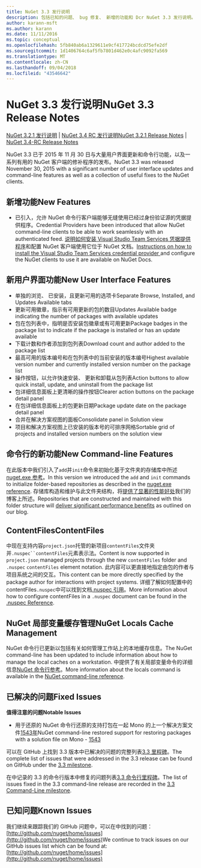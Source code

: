 ```yaml
---
title: NuGet 3.3 发行说明
description: 包括已知的问题、 bug 修复、 新增的功能和 Dcr NuGet 3.3 发行说明。
author: karann-msft
ms.author: karann
ms.date: 11/11/2016
ms.topic: conceptual
ms.openlocfilehash: 5fb840ab6a1329611e9cf417724bcdcd75efe2df
ms.sourcegitcommit: 1d1406764c6af5fb7801d462e0c4afc9092fa569
ms.translationtype: MT
ms.contentlocale: zh-CN
ms.lasthandoff: 09/04/2018
ms.locfileid: "43546642"
---
```

# <a name="nuget-33-release-notes"></a><span data-ttu-id="eb37c-103">NuGet 3.3 发行说明</span><span class="sxs-lookup"><span data-stu-id="eb37c-103">NuGet 3.3 Release Notes</span></span>

<span data-ttu-id="eb37c-104">[NuGet 3.2.1 发行说明](../release-notes/nuget-3.2.1.md) | [NuGet 3.4 RC 发行说明](../release-notes/nuget-3.4-RC.md)</span><span class="sxs-lookup"><span data-stu-id="eb37c-104">[NuGet 3.2.1 Release Notes](../release-notes/nuget-3.2.1.md) | [NuGet 3.4-RC Release Notes](../release-notes/nuget-3.4-RC.md)</span></span>

<span data-ttu-id="eb37c-105">NuGet 3.3 已于 2015 年 11 月 30 日与大量用户界面更新和命令行功能，以及一系列有用的 NuGet 客户端的修补程序的发布。</span><span class="sxs-lookup"><span data-stu-id="eb37c-105">NuGet 3.3 was released November 30, 2015 with a significant number of user interface updates and command-line features as well as a collection of useful fixes to the NuGet clients.</span></span>

## <a name="new-features"></a><span data-ttu-id="eb37c-106">新增功能</span><span class="sxs-lookup"><span data-stu-id="eb37c-106">New Features</span></span>

* <span data-ttu-id="eb37c-107">已引入，允许 NuGet 命令行客户端能够无缝使用已经过身份验证源的凭据提供程序。</span><span class="sxs-lookup"><span data-stu-id="eb37c-107">Credential Providers have been introduced that allow NuGet command-line clients to be able to work seamlessly with an authenticated feed.</span></span> <span data-ttu-id="eb37c-108">[说明如何安装 Visual Studio Team Services 凭据提供程序](../api/nuget-exe-credential-providers.md)和配置 NuGet 客户端使用它位于 NuGet 文档。</span><span class="sxs-lookup"><span data-stu-id="eb37c-108">[Instructions on how to install the Visual Studio Team Services credential provider ](../api/nuget-exe-credential-providers.md) and configure the NuGet clients to use it are available on NuGet Docs.</span></span>

## <a name="new-user-interface-features"></a><span data-ttu-id="eb37c-109">新用户界面功能</span><span class="sxs-lookup"><span data-stu-id="eb37c-109">New User Interface Features</span></span>

* <span data-ttu-id="eb37c-110">单独的浏览、 已安装，且更新可用的选项卡</span><span class="sxs-lookup"><span data-stu-id="eb37c-110">Separate Browse, Installed, and Updates Available tabs</span></span>
* <span data-ttu-id="eb37c-111">更新可用徽章，指示有可用更新的包的数目</span><span class="sxs-lookup"><span data-stu-id="eb37c-111">Updates Available badge indicating the number of packages with available updates</span></span>
* <span data-ttu-id="eb37c-112">包在包列表中，指明是否安装包徽章或有可用更新</span><span class="sxs-lookup"><span data-stu-id="eb37c-112">Package badges in the package list to indicate if the package is installed or has an update available</span></span>
* <span data-ttu-id="eb37c-113">下载计数和作者添加到包列表</span><span class="sxs-lookup"><span data-stu-id="eb37c-113">Download count and author added to the package list</span></span>
* <span data-ttu-id="eb37c-114">最高可用的版本编号和在包列表中的当前安装的版本编号</span><span class="sxs-lookup"><span data-stu-id="eb37c-114">Highest available version number and currently installed version number on the package list</span></span>
* <span data-ttu-id="eb37c-115">操作按钮，以允许快速安装、 更新和卸载从包列表</span><span class="sxs-lookup"><span data-stu-id="eb37c-115">Action buttons to allow quick install, update, and uninstall from the package list</span></span>
* <span data-ttu-id="eb37c-116">包详细信息面板上更清晰的操作按钮</span><span class="sxs-lookup"><span data-stu-id="eb37c-116">Clearer action buttons on the package detail panel</span></span>
* <span data-ttu-id="eb37c-117">在包详细信息面板上的包更新日期</span><span class="sxs-lookup"><span data-stu-id="eb37c-117">Package update date on the package detail panel</span></span>
* <span data-ttu-id="eb37c-118">合并在解决方案视图的面板</span><span class="sxs-lookup"><span data-stu-id="eb37c-118">Consolidate panel in Solution view</span></span>
* <span data-ttu-id="eb37c-119">项目和解决方案视图上已安装的版本号的可排序网格</span><span class="sxs-lookup"><span data-stu-id="eb37c-119">Sortable grid of projects and installed version numbers on the solution view</span></span>

## <a name="new-command-line-features"></a><span data-ttu-id="eb37c-120">命令行的新功能</span><span class="sxs-lookup"><span data-stu-id="eb37c-120">New Command-line Features</span></span>

<span data-ttu-id="eb37c-121">在此版本中我们引入了`add`并`init`命令来初始化基于文件夹的存储库中所述[nuget.exe 参考](../tools/nuget-exe-cli-reference.md)。</span><span class="sxs-lookup"><span data-stu-id="eb37c-121">In this version we introduced the `add` and `init` commands to initialize folder-based repositories as described in the [nuget.exe reference](../tools/nuget-exe-cli-reference.md).</span></span> <span data-ttu-id="eb37c-122">存储库构造和维护与此文件夹结构，将[提供了显著的性能好处](http://blog.nuget.org/20150922/Accelerate-Package-Source.html)我们的博客上所述。</span><span class="sxs-lookup"><span data-stu-id="eb37c-122">Repositories that are constructed and maintained with this folder structure will [deliver significant performance benefits](http://blog.nuget.org/20150922/Accelerate-Package-Source.html) as outlined on our blog.</span></span>

## <a name="contentfiles"></a><span data-ttu-id="eb37c-123">ContentFiles</span><span class="sxs-lookup"><span data-stu-id="eb37c-123">ContentFiles</span></span>

<span data-ttu-id="eb37c-124">中现在支持内容`project.json`托管的新项目`contentFiles`文件夹并`.nuspec``contentFiles`元素表示法。</span><span class="sxs-lookup"><span data-stu-id="eb37c-124">Content is now supported in `project.json` managed projects through the new `contentFiles` folder and `.nuspec` `contentFiles` element notation.</span></span>  <span data-ttu-id="eb37c-125">此内容可以更直接地指定由包的作者与项目系统之间的交互。</span><span class="sxs-lookup"><span data-stu-id="eb37c-125">This content can be more directly specified by the package author for interactions with project systems.</span></span>  <span data-ttu-id="eb37c-126">详细了解如何配置中的 contentFiles`.nuspec`中可以找到文档[.nuspec 引用](../reference/nuspec.md)。</span><span class="sxs-lookup"><span data-stu-id="eb37c-126">More information about how to configure contentFiles in a `.nuspec` document can be found in the [.nuspec Reference](../reference/nuspec.md).</span></span>

## <a name="nuget-locals-cache-management"></a><span data-ttu-id="eb37c-127">NuGet 局部变量缓存管理</span><span class="sxs-lookup"><span data-stu-id="eb37c-127">NuGet Locals Cache Management</span></span>

<span data-ttu-id="eb37c-128">NuGet 命令行已更新以包括有关如何管理工作站上的本地缓存信息。</span><span class="sxs-lookup"><span data-stu-id="eb37c-128">The NuGet command-line has been updated to include information about how to manage the local caches on a workstation.</span></span>  <span data-ttu-id="eb37c-129">中提供了有关局部变量命令的详细信息[NuGet 命令行参考](../tools/cli-ref-locals.md)。</span><span class="sxs-lookup"><span data-stu-id="eb37c-129">More information about the locals command is available in the [NuGet command-line reference](../tools/cli-ref-locals.md).</span></span>

## <a name="fixed-issues"></a><span data-ttu-id="eb37c-130">已解决的问题</span><span class="sxs-lookup"><span data-stu-id="eb37c-130">Fixed Issues</span></span>

<span data-ttu-id="eb37c-131">**值得注意的问题**</span><span class="sxs-lookup"><span data-stu-id="eb37c-131">**Notable Issues**</span></span>

* <span data-ttu-id="eb37c-132">用于还原的 NuGet 命令行还原的支持打包在一起 Mono 的上一个解决方案文件[1543年](https://github.com/NuGet/Home/issues/1543)</span><span class="sxs-lookup"><span data-stu-id="eb37c-132">NuGet command-line restored support for restoring packages with a solution file on Mono - [1543](https://github.com/NuGet/Home/issues/1543)</span></span>

<span data-ttu-id="eb37c-133">可以在 GitHub 上找到 3.3 版本中已解决的问题的完整列表[3.3 里程碑](https://github.com/NuGet/Home/issues?q=is%3Aissue+milestone%3A3.3.0+is%3Aclosed)。</span><span class="sxs-lookup"><span data-stu-id="eb37c-133">The complete list of issues that were addressed in the 3.3 release can be found on GitHub under the [3.3 milestone](https://github.com/NuGet/Home/issues?q=is%3Aissue+milestone%3A3.3.0+is%3Aclosed).</span></span>

<span data-ttu-id="eb37c-134">在中记录的 3.3 的命令行版本中修复的问题列表[3.3 命令行里程碑](https://github.com/NuGet/Home/issues?q=is%3Aissue+is%3Aclosed+milestone%3A3.3.0-commandline)。</span><span class="sxs-lookup"><span data-stu-id="eb37c-134">The list of issues fixed in the 3.3 command-line release are recorded in the [3.3 Command-Line milestone](https://github.com/NuGet/Home/issues?q=is%3Aissue+is%3Aclosed+milestone%3A3.3.0-commandline).</span></span>

## <a name="known-issues"></a><span data-ttu-id="eb37c-135">已知问题</span><span class="sxs-lookup"><span data-stu-id="eb37c-135">Known Issues</span></span>

<span data-ttu-id="eb37c-136">我们继续来跟踪我们的 GitHub 问题中，可以在中找到的问题： [http://github.com/nuget/home/issues](http://github.com/nuget/home/issues)</span><span class="sxs-lookup"><span data-stu-id="eb37c-136">We continue to track issues on our GitHub issues list which can be found at: [http://github.com/nuget/home/issues](http://github.com/nuget/home/issues)</span></span>